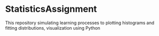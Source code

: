 # StatisticsAssignment
This repository simulating learning processes to plotting histograms and fitting distributions, visualization using Python
